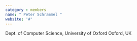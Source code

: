 ```yaml
---
category : members
name: " Peter Schrammel " 
website: '#'
---
```

Dept. of Computer Science, University of Oxford
Oxford, UK

